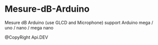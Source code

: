 # Mesure-dB-Arduino
Mesure dB Arduino (use GLCD and Microphone) support Arduino mega / uno / nano / mega nano

@CopyRight Api.DEV
